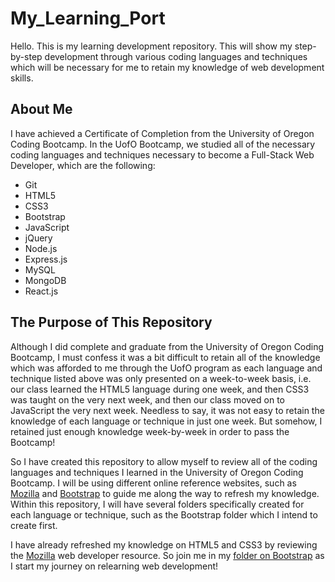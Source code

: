 # My_Learning_Port

Hello. This is my learning development repository. This will show my step-by-step development through various coding languages
and techniques which will be necessary for me to retain my knowledge of web development skills.

## About Me

I have achieved a Certificate of Completion from the University of Oregon Coding Bootcamp. In the UofO Bootcamp, we studied all 
of the necessary coding languages and techniques necessary to become a Full-Stack Web Developer, which are the following:

* Git
* HTML5
* CSS3
* Bootstrap
* JavaScript
* jQuery
* Node.js
* Express.js
* MySQL
* MongoDB
* React.js

## The Purpose of This Repository

Although I did complete and graduate from the University of Oregon Coding Bootcamp, I must confess it was a bit difficult to
retain all of the knowledge which was afforded to me through the UofO program as each language and technique listed above was 
only presented on a week-to-week basis, i.e. our class learned the HTML5 language during one week, and then CSS3 was taught
on the very next week, and then our class moved on to JavaScript the very next week. Needless to say, it was not easy to retain
the knowledge of each language or technique in just one week. But somehow, I retained just enough knowledge week-by-week in order
to pass the Bootcamp!

So I have created this repository to allow myself to review all of the coding languages and techniques I learned in the University
of Oregon Coding Bootcamp. I will be using different online reference websites, such as [Mozilla](https://developer.mozilla.org/en-US/) and [Bootstrap](https://getbootstrap.com/) to guide me along the way to refresh my knowledge. Within this repository, I will have several folders specifically created for each language or technique, such as the Bootstrap folder which I intend to create first.

I have already refreshed my knowledge on HTML5 and CSS3 by reviewing the [Mozilla](https://developer.mozilla.org/en-US/) web developer
resource. So join me in my [folder on Bootstrap](https://github.com/AndrewSRea/My_Learning_Port/tree/main/Bootstrap) as I start my journey on relearning web development!